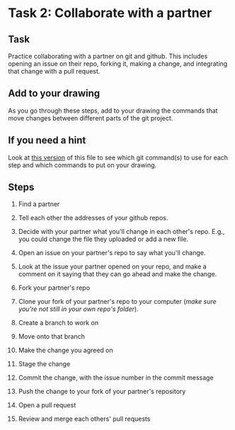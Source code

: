 # Task 2: Collaborate with a partner

## Task
Practice collaborating with a partner on git and github. This includes opening an issue on their repo, forking it, making a change, and integrating that change with a pull request.

## Add to your drawing
As you go through these steps, add to your drawing the commands that move changes between different parts of the git project.

## If you need a hint
Look at [this version](https://github.com/koudyk/intro_git_github/blob/main/2-in-class-tutorial/HINTS__task-2_collaborate-with-a-partner.md) of this file to see which git command(s) to use for each step and which commands to put on your drawing.

## Steps
1. Find a partner

2. Tell each other the addresses of your github repos.

3. Decide with your partner what you'll change in each other's repo. E.g., you could change the file they uploaded or add a new file.

4. Open an issue on your partner's repo to say what you'll change.

5. Look at the issue your partner opened on your repo, and make a comment on it saying that they can go ahead and make the change.

6. Fork your partner's repo

7. Clone your fork of your partner's repo to your computer (*make sure you're not still in your own repo's folder*).

8. Create a branch to work on

9.  Move onto that branch

10. Make the change you agreed on

11. Stage the change

12. Commit the change, with the issue number in the commit message

13. Push the change to your fork of your partner's repository

14. Open a pull request

15. Review and merge each others' pull requests
